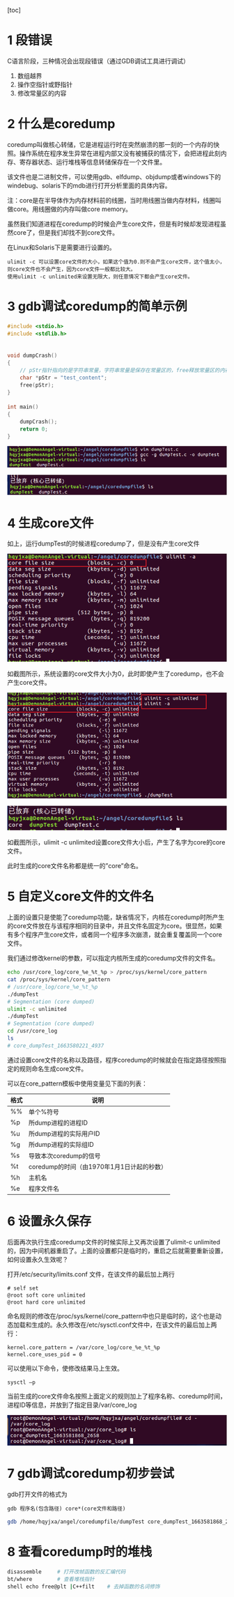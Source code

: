 [toc]

# 1 段错误 

C语言阶段，三种情况会出现段错误（通过GDB调试工具进行调试）

1. 数组越界
2. 操作空指针或野指针
3. 修改常量区的内容

# 2 什么是coredump

coredump叫做核心转储，它是进程运行时在突然崩溃的那一刻的一个内存的快照。操作系统在程序发生异常在进程内部又没有被捕获的情况下，会把进程此刻内存、寄存器状态、运行堆栈等信息转储保存在一个文件里。

该文件也是二进制文件，可以使用gdb、elfdump、objdump或者windows下的windebug、solaris下的mdb进行打开分析里面的具体内容。

注：core是在半导体作为内存材料前的线圈，当时用线圈当做内存材料，线圈叫做core。用线圈做的内存叫做core memory。

虽然我们知道进程在coredump的时候会产生core文件，但是有时候却发现进程虽然core了，但是我们却找不到core文件。

在Linux和Solaris下是需要进行设置的。

```
ulimit -c 可以设置core文件的大小，如果这个值为0.则不会产生core文件，这个值太小，则core文件也不会产生，因为core文件一般都比较大。
使用ulimit -c unlimited来设置无限大，则任意情况下都会产生core文件。
```

# 3 gdb调试coredump的简单示例

```c
#include <stdio.h>
#include <stdlib.h>


void dumpCrash()
{
	// pStr指针指向的是字符串常量，字符串常量是保存在常量区的，free释放常量区的内存肯定会导致coredump
	char *pStr = "test_content";
	free(pStr);
}

int main()
{
	dumpCrash();
	return 0;
}
```

![image-20220919171730257](images/15_gdb调试core/image-20220919171730257.png)

![image-20220919171748073](images/15_gdb调试core/image-20220919171748073.png)

# 4 生成core文件

如上，运行dumpTest的时候进程coredump了，但是没有产生core文件

![image-20220919172020834](images/15_gdb调试core/image-20220919172020834.png)

如截图所示，系统设置的core文件大小为0，此时即使产生了coredump，也不会产生core文件。

![image-20220919172234159](images/15_gdb调试core/image-20220919172234159.png)

![image-20220919172312465](images/15_gdb调试core/image-20220919172312465.png)

如截图所示，ulimit -c unlimited设置core文件大小后，产生了名字为core的core文件。

此时生成的core文件名称都是统一的”core”命名。

# 5 自定义core文件的文件名

上面的设置只是使能了coredump功能，缺省情况下，内核在coredump时所产生的core文件放在与该程序相同的目录中，并且文件名固定为core。很显然，如果有多个程序产生core文件，或者同一个程序多次崩溃，就会重复覆盖同一个core文件。

我们通过修改kernel的参数，可以指定内核所生成的coredump文件的文件名。

```bash
echo /usr/core_log/core_%e_%t_%p > /proc/sys/kernel/core_pattern
cat /proc/sys/kernel/core_pattern
# /usr/core_log/core_%e_%t_%p
./dumpTest
# Segmentation (core dumped)
ulimit -c unlimited
./dumpTest
# Segmentation (core dumped)
cd /usr/core_log
ls
# core_dumpTest_1663580221_4937
```

通过设置core文件的名称以及路径，程序coredump的时候就会在指定路径按照指定的规则命名生成core文件。

可以在core_pattern模板中使用变量见下面的列表：

| 格式 | 说明                                       |
| ---- | ------------------------------------------ |
| %%   | 单个%符号                                  |
| %p   | 所dump进程的进程ID                         |
| %u   | 所dump进程的实际用户ID                     |
| %g   | 所dump进程的实际组ID                       |
| %s   | 导致本次coredump的信号                     |
| %t   | coredump的时间（由1970年1月1日计起的秒数） |
| %h   | 主机名                                     |
| %e   | 程序文件名                                 |

# 6 设置永久保存

后面再次执行生成coredump文件的时候实际上又再次设置了ulimit-c unlimited的，因为中间机器重启了。上面的设置都只是临时的，重启之后就需要重新设置，如何设置永久生效呢？

打开/etc/security/limits.conf 文件，在该文件的最后加上两行

```
# self set
@root soft core unlimited
@root hard core unlimited
```

命名规则的修改在/proc/sys/kernel/core_pattern中也只是临时的，这个也是动态加载和生成的。永久修改在/etc/sysctl.conf文件中，在该文件的最后加上两行：

```
kernel.core_pattern = /var/core_log/core_%e_%t_%p
kernel.core_uses_pid = 0
```

可以使用以下命令，使修改结果马上生效。

```
sysctl –p
```

当前生成的core文件命名按照上面定义的规则加上了程序名称、coredump时间，进程ID等信息，并放到了指定目录/var/core_log

![image-20220919180617230](images/15_gdb调试core/image-20220919180617230.png)

# 7 gdb调试coredump初步尝试

gdb打开文件的格式为

```
gdb 程序名(包含路径) core*(core文件和路径)
```

```bash
gdb /home/hqyjxa/angel/coredumpfile/dumpTest core_dumpTest_1663581868_2658
```

# 8 查看coredump时的堆栈

```bash
disassemble		# 打开改帧函数的反汇编代码
bt/where		# 查看堆栈指针
shell echo free@plt |C++filt 	# 去掉函数的名词修饰
```

